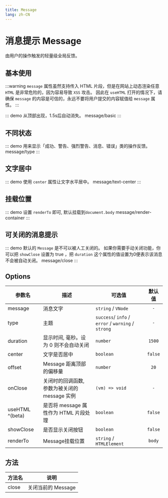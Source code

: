 ```yaml
---
title: Message
lang: zh-CN
---
```


# 消息提示 Message
由用户的操作触发的轻量级全局反馈。


## 基本使用
:::warning 
 `message` 属性虽然支持传入 HTML 片段，但是在网站上动态渲染任意 `HTML` 是非常危险的，因为容易导致 `XSS` 攻击。 因此在 `useHTML` 打开的情况下，请确保 `message` 的内容是可信的，永远不要将用户提交的内容赋值给 `message` 属性。
:::

::: demo 从顶部出现，1.5s后自动消失。
message/basic
:::


## 不同状态
::: demo 用来显示「成功、警告、强烈警告、消息、错误」类的操作反馈。
message/type
:::

## 文字居中
::: demo 使用 `center` 属性让文字水平居中。
message/text-center
:::

## 挂载位置
::: demo 设置 `renderTo` 即可, 默认挂载到`document.body`
message/render-container
:::

## 可关闭的消息提示
::: demo 默认的 `Message` 是不可以被人工关闭的。 如果你需要手动关闭功能，你可以把 `showClose` 设置为 true ，把 `duration` 这个属性的值设置为0便表示该消息不会被自动关闭。
message/close
:::

## Options
|参数名|描述|可选值|默认值|
|---|---|---|:---:|
|message|消息文字|`string` / `VNode`|`-`|
|type|主题|`success`/ `info` / `error` / `warning` / `strong` |`-`|
|duration|显示时间, 毫秒。设为 0 则不会自动关闭|`number`|`1500`|
|center|文字是否居中|`boolean`|`false`|
|offset|Message 距离顶部的偏移量|`number`|`20`|
|onClose|关闭时的回调函数, 参数为被关闭的 message 实例|`(vm) => void`|`-`|
|useHTML ^(beta)|是否将 message 属性作为 HTML 片段处理|`boolean`| `false`|
|showClose|是否显示关闭按钮|`boolean`|`false`|
|renderTo|Message挂载位置|`string` / `HTMLElement`|`body`|




## 方法
|方法名|说明|
|---|---|
|close|关闭当前的 Message|


